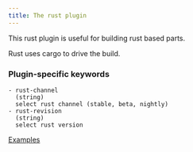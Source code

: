 ```yaml
---
title: The rust plugin
---
```


This rust plugin is useful for building rust based parts.

Rust uses cargo to drive the build.

### Plugin-specific keywords

    - rust-channel
      (string)
      select rust channel (stable, beta, nightly)
    - rust-revision
      (string)
      select rust version

[Examples](https://github.com/search?o=desc&q=filename%3Asnapcraft.yaml+%22plugin%3A+rust%22+&s=indexed&type=Code&utf8=%E2%9C%93)